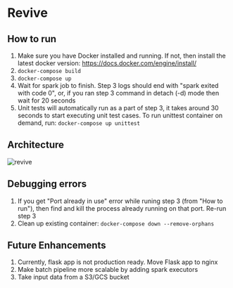 # Revive

## How to run
1. Make sure you have Docker installed and running. If not, then install the latest docker version: https://docs.docker.com/engine/install/
2. ```docker-compose build```
3. ```docker-compose up```
4. Wait for spark job to finish. Step 3 logs should end with "spark exited with code 0", or, if you ran step 3 command in detach (-d) mode then wait for 20 seconds
5. Unit tests will automatically run as a part of step 3, it takes around 30 seconds to start executing unit test cases. To run unittest container on demand, run: ```docker-compose up unittest```


## Architecture
![revive](https://user-images.githubusercontent.com/10273101/202862108-47d5782c-6fd0-4cb3-8dad-fd2eace6a679.png)


## Debugging errors
1. If you get "Port already in use" error while runing step 3 (from "How to run"), then find and kill the process already running on that port. Re-run step 3
2. Clean up existing container: ```docker-compose down --remove-orphans```


## Future Enhancements
1. Currently, flask app is not production ready. Move Flask app to nginx
2. Make batch pipeline more scalable by adding spark executors
3. Take input data from a S3/GCS bucket
